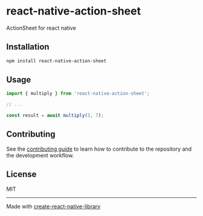 # react-native-action-sheet

ActionSheet for react native

## Installation

```sh
npm install react-native-action-sheet
```

## Usage


```js
import { multiply } from 'react-native-action-sheet';

// ...

const result = await multiply(3, 7);
```


## Contributing

See the [contributing guide](CONTRIBUTING.md) to learn how to contribute to the repository and the development workflow.

## License

MIT

---

Made with [create-react-native-library](https://github.com/callstack/react-native-builder-bob)

